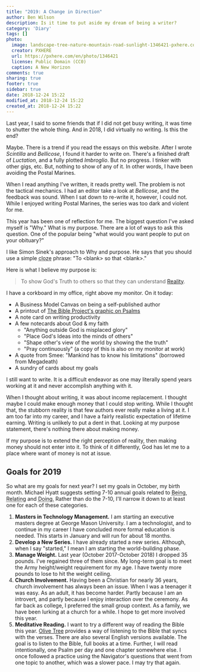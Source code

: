 ```yaml
---
title: "2019: A Change in Direction"
author: Ben Wilson
description: Is it time to put aside my dream of being a writer?
category: 'Diary'
tags: []
photo:
  image: landscape-tree-nature-mountain-road-sunlight-1346421-pxhere.com.jpg
  creator: PXHERE
  url: https://pxhere.com/en/photo/1346421
  license: Public Domain (CC0)
  caption: A New Horizon
comments: true
sharing: true
footer: true
sidebar: true
date: 2018-12-24 15:22
modified_at: 2018-12-24 15:22
created_at: 2018-12-24 15:22
---
```


Last year, I said to some friends that if I did not get busy writing, it was time to shutter the whole thing. And in 2018, I did virtually no writing. Is this the end?

<!-- more -->

Maybe. There is a trend if you read the essays on this website. After I wrote _Scintilla_ and _Bellicose_, I found it harder to write on. There's a finished draft of _Luctation_, and a fully plotted _Imbroglio_. But no progress. I tinker with other gigs, etc. But, nothing to show of any of it. In other words, I have been avoiding the Postal Marines.

When I read anything I've written, it reads pretty well.  The problem is not the tactical mechanics. I had an editor take a look at _Bellicose_, and the feedback was sound. When I sat down to re-write it, however, I could not. While I enjoyed writing Postal Marines, the series was too dark and violent for me.

This year has been one of reflection for me. The biggest question I've asked myself is "Why." What is my purpose. There are a lot of ways to ask this question. One of the popular being "what would you want people to put on your obituary?"

I like Simon Sinek's approach to Why and purpose. He says that you should use a simple <abbr title='of, relating to, or being a test of reading comprehension that involves having the person being tested supply words which have been systematically deleted from a text'>cloze</abbr> phrase: "To &lt;blank&gt; so that &lt;blank&gt;."


Here is what I believe my purpose is:
> To show God's Truth to others so that they can understand [Reality](https://merovx.io/rom11823).

I have a corkboard in my office, right above my monitor. On it today:
* A Business Model Canvas on being a self-published author
* A printout of [The Bible Project's graphic on Psalms](https://www.youtube.com/watch?v=j9phNEaPrv8)
* A note card on writing productivity
* A few notecards about God & my faith
  - "Anything outside God is misplaced glory"
  - "Place God's Ideas into the minds of others"
  - "Shape other's view of the world by showing the the truth"
  - "Pray continuously" (a copy of this is also on my monitor at work)
* A quote from Smee: "Mankind has to know his limitations" (borrowed from Megadeath)
* A sundry of cards about my goals

I still want to write. It is a difficult endeavor as one may literally spend years working at it and never accomplish anything with it.

When I thought about writing, it was about income replacement. I thought maybe I could make enough money that I could stop writing. While I thought that, the stubborn reality is that few authors ever really make a living at it. I am too far into my career, and I have a fairly realistic expectation of lifetime earning. Writing is unlikely to put a dent in that. Looking at my purpose statement, there's nothing there about making money.

If my purpose is to extend the right perception of reality, then making money should not enter into it. To think of it differently, God has let me to a place where want of money is not at issue.

## Goals for 2019

So what are my goals for next year? I set my goals in October, my birth month. Michael Hyatt suggests setting 7-10 annual goals related to
<abbr title="physical, spiritual, intellectual">Being,</abbr>
<abbr title="friends, family, community">Relating</abbr> and
<abbr title="work, hobbies, money">Doing.</abbr>
Rather than do the 7-10, I'll narrow it down to at least one for each of these categories.

1. **Masters in Technology Management.** I am starting an executive masters degree at George Mason University. I am a technologist, and to continue in my career I have concluded more formal education is needed. This starts in January and will run for about 18 months.<!-- Being, Doing -->
2. **Develop a New Series.** I have already started a new series. Although, when I say "started," I mean I am starting the world-building phase.<!-- Doing -->
3. **Manage Weight.** Last year (October 2017-October 2018) I dropped 35 pounds. I've regained three of them since. My long-term goal is to meet the Army height/weight requirement for my age. I have twenty more pounds to lose to hit the weight ceiling.<!-- Being -->
4. **Church Involvement.** Having been a Christian for nearly 36 years, church involvement has always been an issue. When I was a teenager it was easy. As an adult, it has become harder. Partly because I am an introvert, and partly because I enjoy interaction over the ceremony. As far back as college, I preferred the small group context. As a family, we have been lurking at a church for a while. I hope to get more involved this year.<!-- Relating, Being -->
5. **Meditative Reading.** I want to try a different way of reading the Bible this year. [Olive Tree](https://merovx.io/2GFoYmY) provides a way of listening to the Bible that syncs with the verses. There are also several English versions available. The goal is to listen to the Bible, full books at a time. Further, I will read intentionally, one Psalm per day and one chapter somewhere else. I once followed a practice using the Navigator's questions that went from one topic to another, which was a slower pace. I may try that again.

